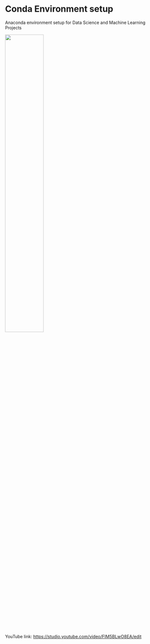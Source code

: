 # Conda Environment setup
Anaconda environment setup for Data Science and Machine Learning Projects


<img src="https://user-images.githubusercontent.com/125873874/222939541-9b48ad9f-81fb-418e-8390-2d61e838276b.png" width=50% height=50%>

YouTube link: https://studio.youtube.com/video/FIM5BLwO8EA/edit
